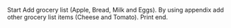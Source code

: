 Start 
Add grocery list (Apple, Bread, Milk and Eggs).
By using appendix add other grocery list items (Cheese and Tomato).
Print end. 
